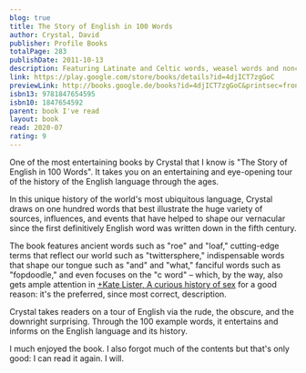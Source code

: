 ```yaml
---  
blog: true  
title: The Story of English in 100 Words  
author: Crystal, David  
publisher: Profile Books  
totalPage: 283  
publishDate: 2011-10-13  
description: Featuring Latinate and Celtic words, weasel words and nonce-words, ancient words ('loaf') to cutting edge ('twittersphere') and spanning the indispensable words that shape our tongue ('and', 'what') to the more fanciful ('fopdoodle'), Crystal takes us along the winding byways of language via the rude, the obscure and the downright surprising. In this unique new history of the world's most ubiquitous language, linguistics expert David Crystal draws on words that best illustrate the huge variety of sources, influences and events that have helped to shape our vernacular since the first definitively English word was written down in the fifth century ('roe', in case you are wondering).  
link: https://play.google.com/store/books/details?id=4djICT7zgGoC  
previewLink: http://books.google.de/books?id=4djICT7zgGoC&printsec=frontcover&dq=david+crystal&hl=&as_pt=BOOKS&cd=35&source=gbs_api  
isbn13: 9781847654595  
isbn10: 1847654592  
parent: book I've read  
layout: book  
read: 2020-07  
rating: 9  
---  
```

  
One of the most entertaining books by Crystal that I know is "The Story of English in 100 Words". It takes you on an entertaining and eye-opening tour of the history of the English language through the ages.  
  
In this unique history of the world's most ubiquitous language, Crystal draws on one hundred words that best illustrate the huge variety of sources, influences, and events that have helped to shape our vernacular since the first definitively English word was written down in the fifth century.   
  
The book features ancient words such as "roe" and "loaf," cutting-edge terms that reflect our world such as "twittersphere," indispensable words that shape our tongue such as "and" and "what," fanciful words such as "fopdoodle," and even focuses on the "c word" – which, by the way, also gets ample attention in [+Kate Lister, A curious history of sex](+Kate%20Lister,%20A%20curious%20history%20of%20sex.md) for a good reason: it's the preferred, since most correct, description.  
  
Crystal takes readers on a tour of English via the rude, the obscure, and the downright surprising. Through the 100 example words, it entertains and informs on the English language and its history.  
  
I much enjoyed the book. I also forgot much of the contents but that's only good: I can read it again. I will.